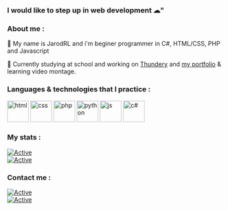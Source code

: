 ### I would like to step up in web development ☁"  

### About me :  
💨 My name is JarodRL and i'm beginer programmer in C#, HTML/CSS, PHP and Javascript
  
📌 Currently studying at school and working on <a href="https://github.com/ThunderyInc/">Thundery</a> and <a href="https://github.com/JarodRL/jarodrl.github.io">my portfolio</a> & learning video montage.  
  
### Languages & technologies that I practice :  
<p align="left">
<img src="https://github.com/jessestuart/js-devicon/blob/master/icons/html5/html5-original.svg" alt="html" width="50" height="50"/>
<img src="https://github.com/jessestuart/js-devicon/blob/master/icons/css3/css3-original.svg" alt="css" width="50" height="50"/>
<img src="https://github.com/jessestuart/js-devicon/blob/master/icons/php/php-original.svg" alt="php" width="50" height="50"/>
<img src="https://github.com/jessestuart/js-devicon/blob/master/icons/python/python-original.svg" alt="python" width="50" height="50"/>
<img src="https://github.com/jessestuart/js-devicon/blob/master/icons/javascript/javascript-original.svg" alt="js" width="50" height="50"/> 
<img src="https://github.com/jessestuart/js-devicon/blob/master/icons/csharp/csharp-original.svg" alt="c#" width="50" height="50"/> 
</p>

### My stats :
[![Active](https://github-readme-stats.vercel.app/api?username=jarodrl&show_icons=true&theme=dark&count_private=true&hide=prs,issues)](https://www.github.com/JarodRL)  
[![Active](https://komarev.com/ghpvc/?username=jarodrl&color=FAC151)](https://www.github.com/JarodRL)  
  
  
### Contact me :
[![Active](https://img.shields.io/badge/Instagram-Click-pink?style=flat-square&logo=instagram)](https://www.instagram.com/jarod.mh)  
[![Active](https://img.shields.io/badge/Twitter-Click-cyan?style=flat-square&logo=twitter)](https://twitter.com/jarod.mahe)
